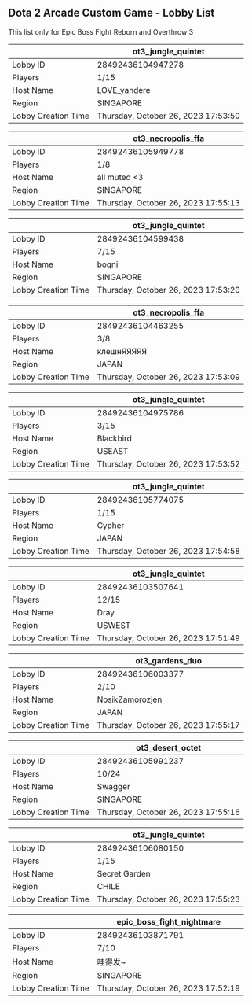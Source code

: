 ## Dota 2 Arcade Custom Game - Lobby List

This list only for Epic Boss Fight Reborn and Overthrow 3

|  | ot3_jungle_quintet |
| ------ | ------ |
| Lobby ID | 28492436104947278 |
| Players | 1/15 |
| Host Name | LOVE_yandere |
| Region | SINGAPORE |
| Lobby Creation Time | Thursday, October 26, 2023 17:53:50 |


|  | ot3_necropolis_ffa |
| ------ | ------ |
| Lobby ID | 28492436105949778 |
| Players | 1/8 |
| Host Name | all muted <3 |
| Region | SINGAPORE |
| Lobby Creation Time | Thursday, October 26, 2023 17:55:13 |


|  | ot3_jungle_quintet |
| ------ | ------ |
| Lobby ID | 28492436104599438 |
| Players | 7/15 |
| Host Name | boqni |
| Region | SINGAPORE |
| Lobby Creation Time | Thursday, October 26, 2023 17:53:20 |


|  | ot3_necropolis_ffa |
| ------ | ------ |
| Lobby ID | 28492436104463255 |
| Players | 3/8 |
| Host Name | клешнЯЯЯЯЯ |
| Region | JAPAN |
| Lobby Creation Time | Thursday, October 26, 2023 17:53:09 |


|  | ot3_jungle_quintet |
| ------ | ------ |
| Lobby ID | 28492436104975786 |
| Players | 3/15 |
| Host Name | Blackbird |
| Region | USEAST |
| Lobby Creation Time | Thursday, October 26, 2023 17:53:52 |


|  | ot3_jungle_quintet |
| ------ | ------ |
| Lobby ID | 28492436105774075 |
| Players | 1/15 |
| Host Name | Cypher |
| Region | JAPAN |
| Lobby Creation Time | Thursday, October 26, 2023 17:54:58 |


|  | ot3_jungle_quintet |
| ------ | ------ |
| Lobby ID | 28492436103507641 |
| Players | 12/15 |
| Host Name | Dray |
| Region | USWEST |
| Lobby Creation Time | Thursday, October 26, 2023 17:51:49 |


|  | ot3_gardens_duo |
| ------ | ------ |
| Lobby ID | 28492436106003377 |
| Players | 2/10 |
| Host Name | NosikZamorozjen |
| Region | JAPAN |
| Lobby Creation Time | Thursday, October 26, 2023 17:55:17 |


|  | ot3_desert_octet |
| ------ | ------ |
| Lobby ID | 28492436105991237 |
| Players | 10/24 |
| Host Name | Swagger |
| Region | SINGAPORE |
| Lobby Creation Time | Thursday, October 26, 2023 17:55:16 |


|  | ot3_jungle_quintet |
| ------ | ------ |
| Lobby ID | 28492436106080150 |
| Players | 1/15 |
| Host Name | Secret Garden |
| Region | CHILE |
| Lobby Creation Time | Thursday, October 26, 2023 17:55:23 |


|  | epic_boss_fight_nightmare |
| ------ | ------ |
| Lobby ID | 28492436103871791 |
| Players | 7/10 |
| Host Name | 哇得发~ |
| Region | SINGAPORE |
| Lobby Creation Time | Thursday, October 26, 2023 17:52:19 |


